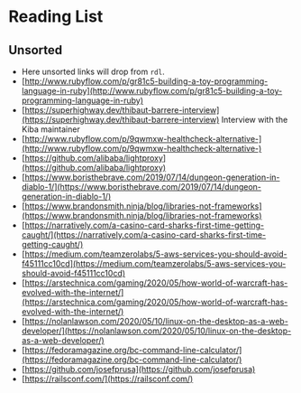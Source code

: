 # Reading List

## Unsorted

* Here unsorted links will drop from `rdl`.
* [http://www.rubyflow.com/p/gr81c5-building-a-toy-programming-language-in-ruby](http://www.rubyflow.com/p/gr81c5-building-a-toy-programming-language-in-ruby) 
* [https://superhighway.dev/thibaut-barrere-interview](https://superhighway.dev/thibaut-barrere-interview) Interview with the Kiba maintainer
* [http://www.rubyflow.com/p/9qwmxw-healthcheck-alternative-](http://www.rubyflow.com/p/9qwmxw-healthcheck-alternative-) 
* [https://github.com/alibaba/lightproxy](https://github.com/alibaba/lightproxy) 
* [https://www.boristhebrave.com/2019/07/14/dungeon-generation-in-diablo-1/](https://www.boristhebrave.com/2019/07/14/dungeon-generation-in-diablo-1/) 
* [https://www.brandonsmith.ninja/blog/libraries-not-frameworks](https://www.brandonsmith.ninja/blog/libraries-not-frameworks) 
* [https://narratively.com/a-casino-card-sharks-first-time-getting-caught/](https://narratively.com/a-casino-card-sharks-first-time-getting-caught/) 
* [https://medium.com/teamzerolabs/5-aws-services-you-should-avoid-f45111cc10cd](https://medium.com/teamzerolabs/5-aws-services-you-should-avoid-f45111cc10cd) 
* [https://arstechnica.com/gaming/2020/05/how-world-of-warcraft-has-evolved-with-the-internet/](https://arstechnica.com/gaming/2020/05/how-world-of-warcraft-has-evolved-with-the-internet/) 
* [https://nolanlawson.com/2020/05/10/linux-on-the-desktop-as-a-web-developer/](https://nolanlawson.com/2020/05/10/linux-on-the-desktop-as-a-web-developer/) 
* [https://fedoramagazine.org/bc-command-line-calculator/](https://fedoramagazine.org/bc-command-line-calculator/)
* [https://github.com/josefprusa](https://github.com/josefprusa)
* [https://railsconf.com/](https://railsconf.com/) 
